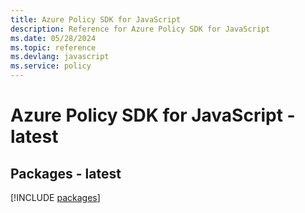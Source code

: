 ```yaml
---
title: Azure Policy SDK for JavaScript
description: Reference for Azure Policy SDK for JavaScript
ms.date: 05/28/2024
ms.topic: reference
ms.devlang: javascript
ms.service: policy
---
```

# Azure Policy SDK for JavaScript - latest
## Packages - latest
[!INCLUDE [packages](policy-index.md)]